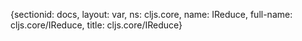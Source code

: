 {sectionid: docs, layout: var, ns: cljs.core, name: IReduce, full-name: cljs.core/IReduce,
  title: cljs.core/IReduce}
